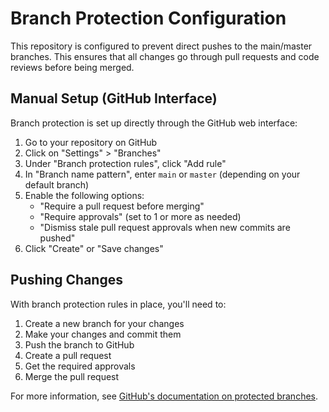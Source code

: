 # Branch Protection Configuration

This repository is configured to prevent direct pushes to the main/master branches. This ensures that all changes go through pull requests and code reviews before being merged.

## Manual Setup (GitHub Interface)

Branch protection is set up directly through the GitHub web interface:

1. Go to your repository on GitHub
2. Click on "Settings" > "Branches"
3. Under "Branch protection rules", click "Add rule"
4. In "Branch name pattern", enter `main` or `master` (depending on your default branch)
5. Enable the following options:
   - "Require a pull request before merging"
   - "Require approvals" (set to 1 or more as needed)
   - "Dismiss stale pull request approvals when new commits are pushed"
6. Click "Create" or "Save changes"

## Pushing Changes

With branch protection rules in place, you'll need to:

1. Create a new branch for your changes
2. Make your changes and commit them
3. Push the branch to GitHub
4. Create a pull request
5. Get the required approvals
6. Merge the pull request

For more information, see [GitHub's documentation on protected branches](https://docs.github.com/en/github/administering-a-repository/defining-the-mergeability-of-pull-requests/about-protected-branches).
